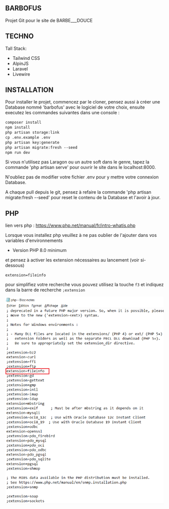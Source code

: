 ## BARBOFUS

Projet Git pour le site de BARBE\_\_\_DOUCE

## TECHNO

Tall Stack:

-   Tailwind CSS
-   AlpinJS
-   Laravel
-   Livewire

## INSTALLATION

Pour installer le projet, commencez par le cloner, pensez aussi à créer une Database nommé 'barbofus' avec le logiciel de votre choix, ensuite executez les commandes suivantes dans une console \:

```
composer install
npm install
php artisan storage:link
cp .env.example .env
php artisan key:generate
php artisan migrate:fresh --seed
npm run dev
```

Si vous n'utilisez pas Laragon ou un autre soft dans le genre, tapez la commande 'php artisan serve' pour ouvrir le site dans le localhost:8000.

N'oubliez pas de modifier votre fichier .env pour y mettre votre connexion Database.

A chaque pull depuis le git, pensez à refaire la commande 'php artisan migrate:fresh --seed' pour reset le contenu de la Database et l'avoir à jour.
## PHP

lien vers php : https://www.php.net/manual/fr/intro-whatis.php

Lorsque vous installez php veuillez à ne pas oublier de l'ajouter dans vos variables d'environnements

- Version PHP 8.0 minimum

et pensez à activer les extension nécessaires au lancement (voir si-dessous)

```
extension=fileinfo
```

pour simplifiez votre recherche vous pouvez utilisez la touche ```f3``` et indiquez dans la barre de recherche ```;extension```

![extension](readme_image/img.png)

